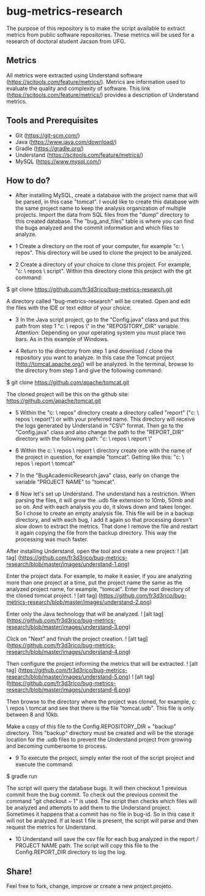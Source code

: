 # bug-metrics-research
The purpose of this repository is to make the script available to extract metrics from public software repositories. These metrics will be used for a research of doctoral student Jacson from UFG.

## Metrics
All metrics were extracted using Understand software (https://scitools.com/feature/metrics/).
Metrics are information used to evaluate the quality and complexity of software.
This link (https://scitools.com/feature/metrics/) provides a description of Understand metrics.

## Tools and Prerequisites

- Git (https://git-scm.com/)
- Java (https://www.java.com/download/)
- Gradle (https://gradle.org/)
- Understand (https://scitools.com/feature/metrics/)
- MySQL (https://www.mysql.com/)

## How to do?

- After installing MySQL, create a database with the project name that will be parsed, in this case "tomcat". I would like to create this database with the same project name to keep the analysis organization of multiple projects.
Import the data from SQL files from the "dump" directory to this created database.
The "bug_and_files" table is where you can find the bugs analyzed and the commit information and which files to analyze.

- 1 Create a directory on the root of your computer, for example "c: \ repos". This directory will be used to clone the project to be analyzed.

- 2 Create a directory of your choice to clone this project. For example, "c: \ repos \ script". Within this directory clone this project with the git command:

$ git clone https://github.com/fr3d3rico/bug-metrics-research.git

A directory called "bug-metrics-research" will be created. Open and edit the files with the IDE or text editor of your choice.

- 3 In the Java script project, go to the "Config.java" class and put this path from step 1 "c: \\ repos \\" in the "REPOSITORY_DIR" variable. Attention: Depending on your operating system you must place two bars. As in this example of Windows.

- 4 Return to the directory from step 1 and download / clone the repository you want to analyze. In this case the Tomcat project (http://tomcat.apache.org/) will be analyzed.
In the terminal, browse to the directory from step 1 and give the following command:

$ git clone https://github.com/apache/tomcat.git

The cloned project will be this on the github site: https://github.com/apache/tomcat.git

- 5 Within the "c: \ repos" directory create a directory called "report" ("c: \ repos \ report") or with your preferred name. This directory will receive the logs generated by Understand in "CSV" format.
Then go to the "Config.java" class and also change the path to the "REPORT_DIR" directory with the following path: "c: \\ repos \\ report \\"

- 6 Within the c: \ repos \ report \\ directory create one with the name of the project in question, for example "tomcat". Getting like this: "c: \ repos \ report \ tomcat"

- 7 In the "BugAcademicResearch.java" class, early on change the variable "PROJECT NAME" to "tomcat".

- 8 Now let's set up Understand.
The understand has a restriction. When parsing the files, it will grow the .udb file extension to 10mb, 50mb and so on. And with each analysis you do, it slows down and takes longer. So I chose to create an empty analysis file. This file will be in a backup directory, and with each bug, I add it again so that processing doesn't slow down to extract the metrics. That done I remove the file and restart it again copying the file from the backup directory. This way the processing was much faster.

After installing Understand, open the tool and create a new project:
! [alt tag] (https://github.com/fr3d3rico/bug-metrics-research/blob/master/images/understand-1.png)

Enter the project data. For example, to make it easier, if you are analyzing more than one project at a time, put the project name the same as the analyzed project name, for example, "tomcat".
Enter the root directory of the cloned tomcat project.
! [alt tag] (https://github.com/fr3d3rico/bug-metrics-research/blob/master/images/understand-2.png)

Enter only the Java technology that will be analyzed.
! [alt tag] (https://github.com/fr3d3rico/bug-metrics-research/blob/master/images/understand-3.png)

Click on "Next" and finish the project creation.
! [alt tag] (https://github.com/fr3d3rico/bug-metrics-research/blob/master/images/understand-4.png)

Then configure the project informing the metrics that will be extracted.
! [alt tag] (https://github.com/fr3d3rico/bug-metrics-research/blob/master/images/understand-5.png)
! [alt tag] (https://github.com/fr3d3rico/bug-metrics-research/blob/master/images/understand-6.png)

Then browse to the directory where the project was cloned, for example, c: \ repos \ tomcat and see that there is the file "tomcat.udb". This file is only between 8 and 10kb.

Make a copy of this file to the Config.REPOSITORY_DIR + "backup" directory. This "backup" directory must be created and will be the storage location for the .udb files to prevent the Understand project from growing and becoming cumbersome to process.

- 9 To execute the project, simply enter the root of the script project and execute the command:

$ gradle run

The script will query the database bugs. It will then checkout 1 previous commit from the bug commit. To check out the previous commit the command "git checkout <commit-id> ~ 1" is used.
The script then checks which files will be analyzed and attempts to add them to the Understand project. Sometimes it happens that a commit has no file in bug-id. So in this case it will not be analyzed. If at least 1 file is present, the script will parse and then request the metrics for Understand.

- 10 Understand will save the csv file for each bug analyzed in the report / PROJECT NAME path. The script will copy this file to the Config.REPORT_DIR directory to log the log.

## Share!

Feel free to fork, change, improve or create a new project.projeto.